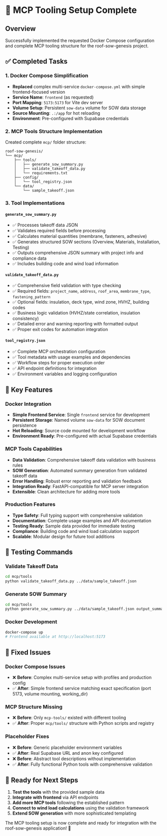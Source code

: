 # 🚀 MCP Tooling Setup Complete

## Overview
Successfully implemented the requested Docker Compose configuration and complete MCP tooling structure for the roof-sow-genesis project.

## ✅ **Completed Tasks**

### 1. **Docker Compose Simplification**
- **Replaced** complex multi-service `docker-compose.yml` with simple frontend-focused version
- **Service Name**: `frontend` (as requested)
- **Port Mapping**: `5173:5173` for Vite dev server
- **Volume Setup**: Persistent `sow-data` volume for SOW data storage
- **Source Mounting**: `.:/app` for hot reloading
- **Environment**: Pre-configured with Supabase credentials

### 2. **MCP Tools Structure Implementation**
Created complete `mcp/` folder structure:

```
roof-sow-genesis/
└── mcp/
    ├── tools/
    │   ├── generate_sow_summary.py
    │   ├── validate_takeoff_data.py
    │   └── requirements.txt
    ├── config/
    │   └── tool_registry.json
    └── data/
        └── sample_takeoff.json
```

### 3. **Tool Implementations**

#### **`generate_sow_summary.py`**
- ✅ Processes takeoff data JSON
- ✅ Validates required fields before processing
- ✅ Calculates material quantities (membrane, fasteners, adhesive)
- ✅ Generates structured SOW sections (Overview, Materials, Installation, Testing)
- ✅ Outputs comprehensive JSON summary with project info and compliance data
- ✅ Includes building code and wind load information

#### **`validate_takeoff_data.py`**
- ✅ Comprehensive field validation with type checking
- ✅ Required fields: `project_name`, `address`, `roof_area`, `membrane_type`, `fastening_pattern`
- ✅ Optional fields: insulation, deck type, wind zone, HVHZ, building codes
- ✅ Business logic validation (HVHZ/state correlation, insulation consistency)
- ✅ Detailed error and warning reporting with formatted output
- ✅ Proper exit codes for automation integration

#### **`tool_registry.json`**
- ✅ Complete MCP orchestration configuration
- ✅ Tool metadata with usage examples and dependencies
- ✅ Workflow steps for proper execution order
- ✅ API endpoint definitions for integration
- ✅ Environment variables and logging configuration

## 🔧 **Key Features**

### **Docker Integration**
- **Simple Frontend Service**: Single `frontend` service for development
- **Persistent Storage**: Named volume `sow-data` for SOW document persistence
- **Hot Reloading**: Source code mounted for development workflow
- **Environment Ready**: Pre-configured with actual Supabase credentials

### **MCP Tools Capabilities**
- **Data Validation**: Comprehensive takeoff data validation with business rules
- **SOW Generation**: Automated summary generation from validated takeoff data
- **Error Handling**: Robust error reporting and validation feedback
- **Integration Ready**: FastAPI-compatible for MCP server integration
- **Extensible**: Clean architecture for adding more tools

### **Production Features**
- **Type Safety**: Full typing support with comprehensive validation
- **Documentation**: Complete usage examples and API documentation
- **Testing Ready**: Sample data provided for immediate testing
- **Compliance**: Building code and wind load calculation support
- **Scalable**: Modular design for future tool additions

## 🧪 **Testing Commands**

### **Validate Takeoff Data**
```bash
cd mcp/tools
python validate_takeoff_data.py ../data/sample_takeoff.json
```

### **Generate SOW Summary**
```bash
cd mcp/tools
python generate_sow_summary.py ../data/sample_takeoff.json output_summary.json
```

### **Docker Development**
```bash
docker-compose up
# Frontend available at http://localhost:5173
```

## 📁 **Fixed Issues**

### **Docker Compose Issues**
- ❌ **Before**: Complex multi-service setup with profiles and production config
- ✅ **After**: Simple frontend service matching exact specification (port 5173, volume mounting, working_dir)

### **MCP Structure Missing**
- ❌ **Before**: Only `mcp-tools/` existed with different tooling
- ✅ **After**: Proper `mcp/tools/` structure with Python scripts and registry

### **Placeholder Fixes**
- ❌ **Before**: Generic placeholder environment variables
- ✅ **After**: Real Supabase URL and anon key configured
- ❌ **Before**: Abstract tool descriptions without implementation
- ✅ **After**: Fully functional Python tools with comprehensive validation

## 🎯 **Ready for Next Steps**

1. **Test the tools** with the provided sample data
2. **Integrate with frontend** via API endpoints
3. **Add more MCP tools** following the established pattern
4. **Connect to wind load calculations** using the validation framework
5. **Extend SOW generation** with more sophisticated templating

The MCP tooling setup is now complete and ready for integration with the roof-sow-genesis application! 🎉